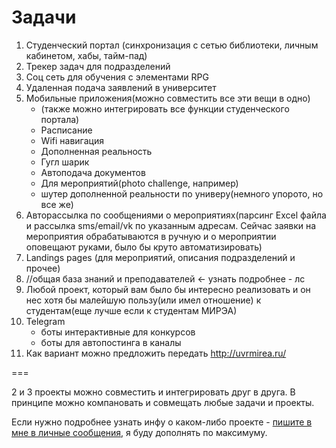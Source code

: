 # Задачи

1. Студенческий портал (синхронизация с сетью библиотеки, личным кабинетом, хабы, тайм-пад)
2. Трекер задач для подразделений
3. Соц сеть для обучения с элементами RPG
4. Удаленная подача заявлений в университет
5. Мобильные приложения(можно совместить все эти вещи в одно)
    * (также можно интегрировать все функции студенческого портала)
    * Расписание
    * Wifi навигация
    * Дополненная реальность
    * Гугл шарик
    * Автоподача документов
    * Для мероприятий(photo challenge, например)
    * шутер дополненной реальности по универу(немного упорото, но все же)
6. Авторассылка по сообщениями о мероприятиях(парсинг Excel файла и рассылка sms/email/vk по указанным адресам. Сейчас заявки на мероприятия обрабатываются в ручную и о мероприятии оповещают руками, было бы круто автоматизировать)
7. Landings pages (для мероприятий, описания подразделений и прочее)
8. //общая база знаний и преподавателей <- узнать подробнее - лс
9. Любой проект, который вам было бы интересно реализовать и он нес хотя бы малейшую пользу(или имел отношение) к студентам(еще лучше если к студентам МИРЭА)
10. Telegram
    * боты интерактивные для конкурсов
    * боты для автопостинга в каналы
11. Как вариант можно предложить передать http://uvrmirea.ru/

===

2 и 3 проекты можно совместить и интегрировать друг в друга. В принципе можно компановать и совмещать любые задачи и проекты.

Если нужно подробнее узнать инфу о каком-либо проекте - [пишите в мне в личные сообщения](https://vk.com/codingape), я буду дополнять по максимуму.